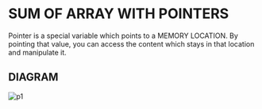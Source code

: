 # SUM OF ARRAY WITH POINTERS
Pointer is a special variable which points to a MEMORY LOCATION. By pointing that value, you can access the content which stays in that location and manipulate it.

## DIAGRAM
![p1](https://user-images.githubusercontent.com/89015461/192151907-21d17d0d-5b9f-452e-9dcf-e42f607208b5.png)

